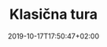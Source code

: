 ---
title: "Klasična tura"
pageTitle: "Klasična tura"
id: 2
date: 2019-10-17T17:50:47+02:00
url: "/tours/classic/"


imgNaslovna: "/assets/img/travels/destination_1.png"
hero: "/assets/img/travels/hero_tours.png"

opisTure: "Stvari se nazivaju klasici s razlogom: s njima ne možeš pogriješiti. Vidi sve što moraš vidjeti, probaj sve što moraš probati i što je najvažnije, samo uživaj."


dan1: "Dan 1 - "

mjesto1: "Dolazak u Split"

OpisDan1: "Nakon slijetanja u Splitu, vozimo se autobusom duž prekrasne jadranske obale 1 1/2 sata do
našeg hotela u Makarskoj. Prijavljujemo se u hotel koji će biti naš dom i polazišna točka svih
naših izlete tijekom ovog tjedna. Hotel je smješten uz samo more i šetnicu.
Nakon prijave u hotel zajedno nazdravljamo uz piće dobrodošlice. Okupljamo se na recepciji
prije večere koja je od 19:00 do 21:00."


dan2: "Dan 2 - "

mjesto2: "Šibenik - Primošten -Trogir"

OpisDan2: "Naš boravak u Hrvatskoj započinjemo vožnjom autobusom do Šibenika koji se nalazi
sjeverno od Splita. Naš lokalni vodič vodi nas u šetnju prekrasnim ulicama. Nakon što smo
posjetili katedralu sv.Jakova u staroj gradskoj četvrti, imamo malo slobodnog vremena prije
nego nastavimo kratku vožnju autobusom do šibenskog zaleđa do sela Dubrava.
Tamo se nalazi jedini hrvatski sokolarski centar gdje nas upoznaju o svom radu koji se
temelji na pomaganju ozlijeđenih ptica grabežljivica. Zatim idemo prema Primoštenu i
Baćulovu dvoru. U jednostavnom i skromnom okruženju jedemo domaću hranu i pijemo
domaće crno vino Babić.
Nakon ručka posjećujemo Trogir, najstariji i najmanji grad na tom području, kojeg su osnovali
Grci. Prolazimo kroz trogirske male i uske uličice zajedno s našim stručnim vodičem.
Povratak autobusom do našeg hotela. Odmor prije večere u 19:00."


dan3: "Dan 3 - "

mjesto3: "Dubrovnik"

OpisDan3: "Krećemo na jug do Dubrovnika, koji je od 1979. godine na UNESCO-vom popisu svjetske
baštine. Vozimo se uz prekrasnu obalu i uz zanimljive i priče i opise lokalnog švedskog
vodiča u autobusu. Stajemo u Neumu u BIH.
Šećući glavnom ulicom Straduna, posjećujemo muzej-ljekarnu u sklopu klaustora
franjevačkom samostana, njihovu crkvu, palaču Sponzu s gradskim arhivom i memorijalni
prostorijom za poginule vojnike u nedavnom ratu.

Razgled završavamo zajedničkim ručkom. Iza ručka slobodno vrijeme za šetnju ili uspon na
dubrovačke zidine 2 km duge koje omeđuju gradsku jezgru ili vožnju žičarom do planine Srd
odakle se pruža fantastičan pogled na stari grad. Ili… sjedite u jedan od mnogih kafića i
samo uživajte u ovom gradu!
Povratak u hotel neposredno prije večere."


dan4: "Dan 4 - "

mjesto4: "Imotski"

OpisDan4: "Put nas vodi do graničnog grada Imotskog i njegovih poznatih jezera - Plavo i Crveno.
Ručak je u malom selu kod lokalne obitelji u čijem su selu posebno poznati po pripremi
soparnika - jela koje se tradicionalno samo spremalo u ovom kraju i koje je već nekoliko
godina na UNESCO-vom popisu hrane.
Povratak u hotel u poslijepodnevim satima. Slobodno vrijeme za kupanje ili šetnju."


dan5: "Dan 5 - "

mjesto5: "Mostar (ponijeti putovnicu)"

OpisDan5: "Cjelodnevni izlet Mostar u Bosni i Hercegovini. Zaustavljanje i pauza u Međugorju, poznatom
hodočasničkom mjestu koje svake godine posjećuju tisuće ljudi iz cijelog svijeta. Nastavljamo
vožnju prema Mostaru koji je poznat po svom starom mostu koji je bio raznesen u nedavnom
ratu, ali je sada obnovljen i pod zaštitom UNESCO-a.
U Mostaru imamo lokalnog vodiča s kojim razgledamo stari grad s kamenim ulicama,
muzejom „turska kuća“ i džamijom. Zajednički ručak imamo u lokalnom restoranu s
tradicionalnom hranom iz ovog kraja. Nakon ručka imamo slobodno vrijeme do polaska
autobusa.
U hotelu smo smo prije večere."

dan6: "Dan 6 - "

mjesto6: "Split"

OpisDan6: "Danas ćemo posjetiti drugi po veličini grad u Hrvatskoj - Split, grad od 1979. godine na
UNESCO-vom popisu svjetske baštine. Šetnjom uličicama starog grada šetamo kroz jednom
od najbolje sačuvanih rimskih palača na svijetu. Nakon obilazne ture imamo slobodno
vrijeme.
U popodnevnim satima povratak u Makarsku."

dan7: "Dan 7 - "

mjesto7: "Slobodan dan"

OpisDan7: "Nakon intenzivnih dana s brojnim utiscima koje je potrebno upiti, imate slobodan dan za
vlastite aktivnosti. Preporučavamo posjet starom centru Makarske, prošetajte njegovim
ulicama, uživajte u malom mjestu koje broji oko 14.000 stanovnika."

dan8: "Dan 8 - "

mjesto8: "Povratak"

OpisDan8: "Nakon doručka i mirnog jutra, opraštamo se od Makarske i odlazimo do zračne luke Split.
Nakon bogatog tjedna u srednjoj Dalmaciji i Makarskoj, vrijeme je za povratak. Želimo vam
ugodan povratak kući!"


---